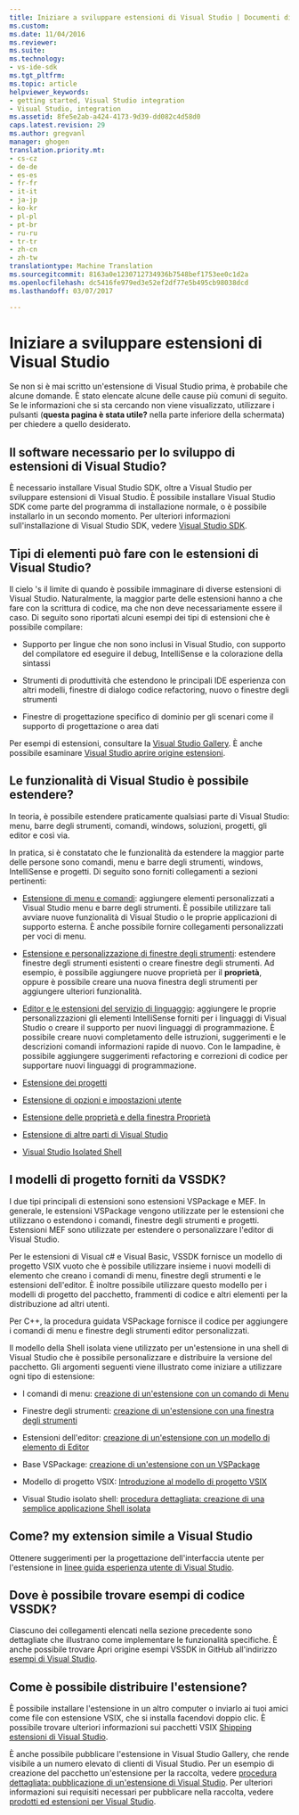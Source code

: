 ```yaml
---
title: Iniziare a sviluppare estensioni di Visual Studio | Documenti di Microsoft
ms.custom: 
ms.date: 11/04/2016
ms.reviewer: 
ms.suite: 
ms.technology:
- vs-ide-sdk
ms.tgt_pltfrm: 
ms.topic: article
helpviewer_keywords:
- getting started, Visual Studio integration
- Visual Studio, integration
ms.assetid: 8fe5e2ab-a424-4173-9d39-dd082c4d58d0
caps.latest.revision: 29
ms.author: gregvanl
manager: ghogen
translation.priority.mt:
- cs-cz
- de-de
- es-es
- fr-fr
- it-it
- ja-jp
- ko-kr
- pl-pl
- pt-br
- ru-ru
- tr-tr
- zh-cn
- zh-tw
translationtype: Machine Translation
ms.sourcegitcommit: 8163a0e1230712734936b7548bef1753ee0c1d2a
ms.openlocfilehash: dc5416fe979ed3e52ef2df77e5b495cb98038dcd
ms.lasthandoff: 03/07/2017

---
```

# <a name="starting-to-develop-visual-studio-extensions"></a>Iniziare a sviluppare estensioni di Visual Studio
Se non si è mai scritto un'estensione di Visual Studio prima, è probabile che alcune domande. È stato elencate alcune delle cause più comuni di seguito. Se le informazioni che si sta cercando non viene visualizzato, utilizzare i pulsanti (**questa pagina è stata utile?** nella parte inferiore della schermata) per chiedere a quello desiderato.  
  
## <a name="what-software-do-i-need-to-develop-visual-studio-extensions"></a>Il software necessario per lo sviluppo di estensioni di Visual Studio?  
 È necessario installare Visual Studio SDK, oltre a Visual Studio per sviluppare estensioni di Visual Studio. È possibile installare Visual Studio SDK come parte del programma di installazione normale, o è possibile installarlo in un secondo momento. Per ulteriori informazioni sull'installazione di Visual Studio SDK, vedere [Visual Studio SDK](../extensibility/visual-studio-sdk.md).  
  
## <a name="what-kinds-of-things-can-i-do-with-visual-studio-extensions"></a>Tipi di elementi può fare con le estensioni di Visual Studio?  
 Il cielo 's il limite di quando è possibile immaginare di diverse estensioni di Visual Studio. Naturalmente, la maggior parte delle estensioni hanno a che fare con la scrittura di codice, ma che non deve necessariamente essere il caso. Di seguito sono riportati alcuni esempi dei tipi di estensioni che è possibile compilare:  
  
-   Supporto per lingue che non sono inclusi in Visual Studio, con supporto del compilatore ed eseguire il debug, IntelliSense e la colorazione della sintassi  
  
-   Strumenti di produttività che estendono le principali IDE esperienza con altri modelli, finestre di dialogo codice refactoring, nuovo o finestre degli strumenti  
  
-   Finestre di progettazione specifico di dominio per gli scenari come il supporto di progettazione o area dati  
  
 Per esempi di estensioni, consultare la [Visual Studio Gallery](https://visualstudiogallery.msdn.microsoft.com/). È anche possibile esaminare [Visual Studio aprire origine estensioni](https://github.com/Microsoft/extendvs/blob/master/CommunityExtensions.md).  
  
## <a name="which-visual-studio-features-can-i-extend"></a>Le funzionalità di Visual Studio è possibile estendere?  
 In teoria, è possibile estendere praticamente qualsiasi parte di Visual Studio: menu, barre degli strumenti, comandi, windows, soluzioni, progetti, gli editor e così via.  
  
 In pratica, si è constatato che le funzionalità da estendere la maggior parte delle persone sono comandi, menu e barre degli strumenti, windows, IntelliSense e progetti. Di seguito sono forniti collegamenti a sezioni pertinenti:  
  
-   [Estensione di menu e comandi](../extensibility/extending-menus-and-commands.md): aggiungere elementi personalizzati a Visual Studio menu e barre degli strumenti. È possibile utilizzare tali avviare nuove funzionalità di Visual Studio o le proprie applicazioni di supporto esterna. È anche possibile fornire collegamenti personalizzati per voci di menu.  
  
-   [Estensione e personalizzazione di finestre degli strumenti](../extensibility/extending-and-customizing-tool-windows.md): estendere finestre degli strumenti esistenti o creare finestre degli strumenti. Ad esempio, è possibile aggiungere nuove proprietà per il **proprietà**, oppure è possibile creare una nuova finestra degli strumenti per aggiungere ulteriori funzionalità.  
  
-   [Editor e le estensioni del servizio di linguaggio](../extensibility/editor-and-language-service-extensions.md): aggiungere le proprie personalizzazioni gli elementi IntelliSense forniti per i linguaggi di Visual Studio o creare il supporto per nuovi linguaggi di programmazione. È possibile creare nuovi completamento delle istruzioni, suggerimenti e le descrizioni comandi informazioni rapide di nuovo. Con le lampadine, è possibile aggiungere suggerimenti refactoring e correzioni di codice per supportare nuovi linguaggi di programmazione.  
  
-   [Estensione dei progetti](../extensibility/extending-projects.md)  
  
-   [Estensione di opzioni e impostazioni utente](../extensibility/extending-user-settings-and-options.md)  
  
-   [Estensione delle proprietà e della finestra Proprietà](../extensibility/extending-properties-and-the-property-window.md)  
  
-   [Estensione di altre parti di Visual Studio](../extensibility/extending-other-parts-of-visual-studio.md)  
  
-   [Visual Studio Isolated Shell](../extensibility/visual-studio-isolated-shell.md)  
  
##  <a name="BKMK_ProjectTemplate"></a>I modelli di progetto forniti da VSSDK?  
 I due tipi principali di estensioni sono estensioni VSPackage e MEF. In generale, le estensioni VSPackage vengono utilizzate per le estensioni che utilizzano o estendono i comandi, finestre degli strumenti e progetti. Estensioni MEF sono utilizzate per estendere o personalizzare l'editor di Visual Studio.  
  
 Per le estensioni di Visual c# e Visual Basic, VSSDK fornisce un modello di progetto VSIX vuoto che è possibile utilizzare insieme i nuovi modelli di elemento che creano i comandi di menu, finestre degli strumenti e le estensioni dell'editor. È inoltre possibile utilizzare questo modello per i modelli di progetto del pacchetto, frammenti di codice e altri elementi per la distribuzione ad altri utenti.  
  
 Per C++, la procedura guidata VSPackage fornisce il codice per aggiungere i comandi di menu e finestre degli strumenti editor personalizzati.  
  
 Il modello della Shell isolata viene utilizzato per un'estensione in una shell di Visual Studio che è possibile personalizzare e distribuire la versione del pacchetto. Gli argomenti seguenti viene illustrato come iniziare a utilizzare ogni tipo di estensione:  
  
-   I comandi di menu: [creazione di un'estensione con un comando di Menu](../extensibility/creating-an-extension-with-a-menu-command.md)  
  
-   Finestre degli strumenti: [creazione di un'estensione con una finestra degli strumenti](../extensibility/creating-an-extension-with-a-tool-window.md)  
  
-   Estensioni dell'editor: [creazione di un'estensione con un modello di elemento di Editor](../extensibility/creating-an-extension-with-an-editor-item-template.md)  
  
-   Base VSPackage: [creazione di un'estensione con un VSPackage](../extensibility/creating-an-extension-with-a-vspackage.md)  
  
-   Modello di progetto VSIX: [Introduzione al modello di progetto VSIX](../extensibility/getting-started-with-the-vsix-project-template.md)  
  
-   Visual Studio isolato shell: [procedura dettagliata: creazione di una semplice applicazione Shell isolata](../extensibility/walkthrough-creating-a-basic-isolated-shell-application.md)  
  
## <a name="how-do-i-get-my-extension-to-look-like-visual-studio"></a>Come? my extension simile a Visual Studio  
 Ottenere suggerimenti per la progettazione dell'interfaccia utente per l'estensione in [linee guida esperienza utente di Visual Studio](../extensibility/ux-guidelines/visual-studio-user-experience-guidelines.md).  
  
## <a name="where-can-i-find-examples-of-vssdk-code"></a>Dove è possibile trovare esempi di codice VSSDK?  
 Ciascuno dei collegamenti elencati nella sezione precedente sono dettagliate che illustrano come implementare le funzionalità specifiche. È anche possibile trovare Apri origine esempi VSSDK in GitHub all'indirizzo [esempi di Visual Studio](https://aka.ms/vs2015sdksamples).  
  
## <a name="how-can-i-distribute-my-extension"></a>Come è possibile distribuire l'estensione?  
 È possibile installare l'estensione in un altro computer o inviarlo ai tuoi amici come file con estensione VSIX, che si installa facendovi doppio clic. È possibile trovare ulteriori informazioni sui pacchetti VSIX [Shipping estensioni di Visual Studio](../extensibility/shipping-visual-studio-extensions.md).  
  
 È anche possibile pubblicare l'estensione in Visual Studio Gallery, che rende visibile a un numero elevato di clienti di Visual Studio. Per un esempio di creazione del pacchetto un'estensione per la raccolta, vedere [procedura dettagliata: pubblicazione di un'estensione di Visual Studio](../extensibility/walkthrough-publishing-a-visual-studio-extension.md). Per ulteriori informazioni sui requisiti necessari per pubblicare nella raccolta, vedere [prodotti ed estensioni per Visual Studio](https://visualstudiogallery.msdn.microsoft.com/).
